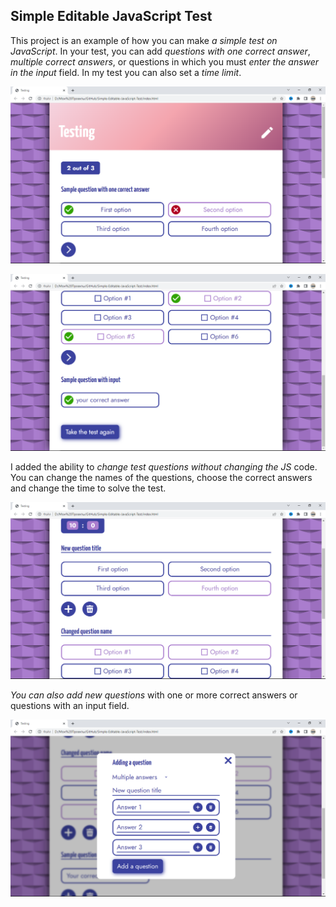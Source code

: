 ## Simple Editable JavaScript Test

This project is an example of how you can make *a simple test on JavaScript*. In your test, you can add *questions with one correct answer*, *multiple correct answers*, or questions in which you must *enter the answer in the input* field. In my test you can also set a *time limit*.

![First test image](https://github.com/IhorAntiukhov/Simple-Editable-JavaScript-Test/blob/main/github-images/test1.png)

![Second test image](https://github.com/IhorAntiukhov/Simple-Editable-JavaScript-Test/blob/main/github-images/test2.png)

I added the ability to *change test questions without changing the JS* code. You can change the names of the questions, choose the correct answers and change the time to solve the test.

![Edit test image](https://github.com/IhorAntiukhov/Simple-Editable-JavaScript-Test/blob/main/github-images/edit-test.png)

*You can also add new questions* with one or more correct answers or questions with an input field.

![Adding a question image](https://github.com/IhorAntiukhov/Simple-Editable-JavaScript-Test/blob/main/github-images/adding-question.png)